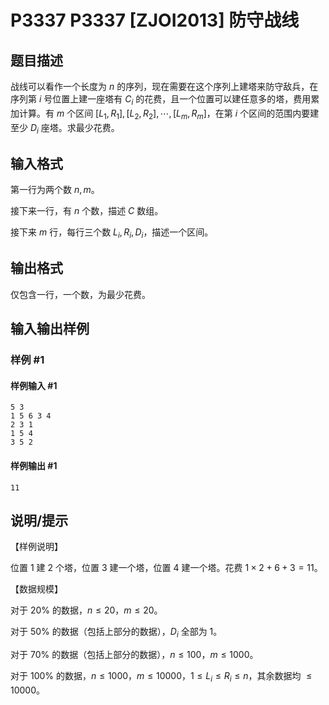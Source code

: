 # P3337 P3337 [ZJOI2013] 防守战线

## 题目描述

战线可以看作一个长度为 $n$ 的序列，现在需要在这个序列上建塔来防守敌兵，在序列第 $i$ 号位置上建一座塔有 $C_i$ 的花费，且一个位置可以建任意多的塔，费用累加计算。有 $m$ 个区间 $[L_1, R_1], [L_2, R_2], \cdots, [L_m, R_m]$，在第 $i$ 个区间的范围内要建至少 $D_i$ 座塔。求最少花费。


## 输入格式

第一行为两个数 $n, m$。

接下来一行，有 $n$ 个数，描述 $C$ 数组。

接下来 $m$ 行，每行三个数 $L_i,R_i,D_i$，描述一个区间。


## 输出格式

仅包含一行，一个数，为最少花费。


## 输入输出样例

### 样例 #1

#### 样例输入 #1

```
5 3
1 5 6 3 4
2 3 1
1 5 4
3 5 2
```

#### 样例输出 #1

```
11
```

## 说明/提示

【样例说明】

位置 $1$ 建 $2$ 个塔，位置 $3$ 建一个塔，位置 $4$ 建一个塔。花费 $1\times 2+6+3=11$。

【数据规模】

对于 $20\%$ 的数据，$n\le 20$，$m\le 20$。

对于 $50\%$ 的数据（包括上部分的数据），$D_i$ 全部为 $1$。

对于 $70\%$ 的数据（包括上部分的数据），$n\le 100$，$m\le 1000$。

对于 $100\%$ 的数据，$n\le 1000$，$m\le 10000$，$1\le L_i\le R_i\le n$，其余数据均 $\le 10000$。

